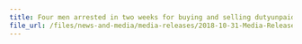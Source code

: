 ```yaml
---
title: Four men arrested in two weeks for buying and selling dutyunpaid liquor via WeChat
file_url: /files/news-and-media/media-releases/2018-10-31-Media-Release.pdf
---
```

